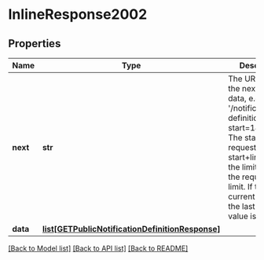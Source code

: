# InlineResponse2002

## Properties
Name | Type | Description | Notes
------------ | ------------- | ------------- | -------------
**next** | **str** | The URI to query the next page of data, e.g. &#39;/notification-definitions?start&#x3D;1&amp;limit&#x3D;10&#39;. The start equals request&#39;s start+limit, and the limit equals the request&#39;s limit. If the current page is the last page, this value is null. | [optional] 
**data** | [**list[GETPublicNotificationDefinitionResponse]**](GETPublicNotificationDefinitionResponse.md) |  | [optional] 

[[Back to Model list]](../README.md#documentation-for-models) [[Back to API list]](../README.md#documentation-for-api-endpoints) [[Back to README]](../README.md)


